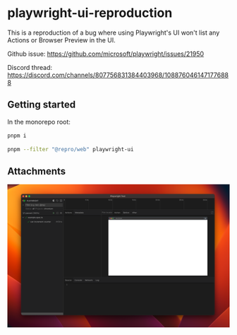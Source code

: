 # playwright-ui-reproduction

This is a reproduction of a bug where using Playwright's UI won't list any Actions or Browser Preview in the UI.

Github issue: <https://github.com/microsoft/playwright/issues/21950>

Discord thread: <https://discord.com/channels/807756831384403968/1088760461471776888>

## Getting started

In the monorepo root:

```bash
pnpm i
```

```bash
pnpm --filter "@repro/web" playwright-ui
```

## Attachments

![Playwright UI with no Actions / Browser Preview after successful test run](./playwright-ui-no-actions.png)
